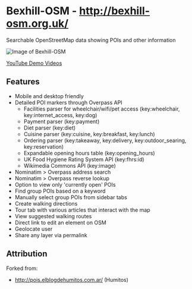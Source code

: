 # Bexhill-OSM - http://bexhill-osm.org.uk/

Searchable OpenStreetMap data showing POIs and other information

![Image of Bexhill-OSM](http://bexhill-osm.org.uk/assets/img/preview.jpg)

[YouTube Demo Videos](https://www.youtube.com/watch?v=w52FRp3j7i8&list=PLCDNbh8-AKI2u5jKcvbx1Q037UilYN5us)

## Features
 - Mobile and desktop friendly
 - Detailed POI markers through Overpass API
   - Facilities parser for wheelchair/wifi/pet access (key:wheelchair, key:internet_access, key:dog)
   - Payment parser (key:payment)
   - Diet parser (key:diet)
   - Cuisine parser (key:cuisine, key:breakfast, key:lunch)
   - Ordering parser (key:takeaway, key:delivery, key:outdoor_searing, key:reservation)
   - Expandable opening hours table (key:opening_hours)
   - UK Food Hygiene Rating System API (key:fhrs:id)
   - Wikimedia Commons API (key:image)
 - Nominatim > Overpass address search
 - Nominatim > Overpass reverse lookup
 - Option to view only 'currently open' POIs
 - Find group POIs based on a keyword
 - Manually select group POIs from sidebar tabs
 - Create walking directions
 - Tour tab with various articles that interact with the map
 - View suggested walking routes
 - Direct link to edit an element on OSM
 - Geolocate user
 - Share any layer via permalink

## Attribution

Forked from:
 - http://pois.elblogdehumitos.com.ar/ (Humitos)
